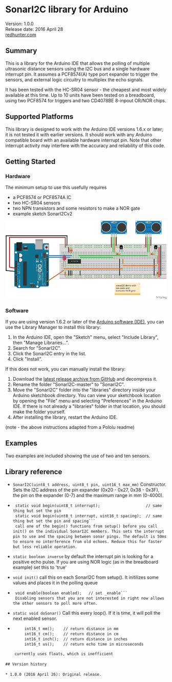 # SonarI2C library for Arduino

Version: 1.0.0<br>
Release date: 2016 April 28<br>
[redhunter.com](http://redhunter.com/blog/category/technology/arduino/)


## Summary

This is a library for the Arduino IDE that allows the polling of multiple ultrasonic distance sensors using the I2C bus and a single hardware interrupt pin. It assumes a PCF8574(A) type port expander to trigger the sensors, and external logic circuitry to multiplex the echo signals.

It has been tested with the HC-SR04 sensor - the cheapest and most widely available at this time. Up to 10 units have been tested on a breadboard, using two PCF8574 for triggers and two CD4078BE 8-inpout OR/NOR chips.

## Supported Platforms

This library is designed to work with the Arduino IDE versions 1.6.x or later; it is not tested it with earlier versions. It should work with any Arduino compatible board with an available hardware interrupt pin. Note that other interrupt activity may interfere with the accuracy and reliability of this code.

## Getting Started

### Hardware

The minimum setup to use this usefully requires

* a PCF8574 or PCF8574A IC
* two HC-SR04 sensors
* two NPN transistors and some resistors to make a NOR gate
* example sketch SonarI2Cv2

![basic breadboard test](https://github.com/arielnh56/SonarI2C/blob/master/extras/sonarI2Cdemo1_bb.png) 

### Software

If you are using version 1.6.2 or later of the [Arduino software (IDE)](http://www.arduino.cc/en/Main/Software), you can use the Library Manager to install this library:

1. In the Arduino IDE, open the "Sketch" menu, select "Include Library", then "Manage Libraries...".
2. Search for "SonarI2C".
3. Click the SonarI2C entry in the list.
4. Click "Install".

If this does not work, you can manually install the library:

1. Download the [latest release archive from GitHub](https://github.com/arielnh56/SonarI2C/releases) and decompress it.
2. Rename the folder "SonarI2C-master" to "SonarI2C".
3. Move the "SonarI2C" folder into the "libraries" directory inside your Arduino sketchbook directory.  You can view your sketchbook location by opening the "File" menu and selecting "Preferences" in the Arduino IDE.  If there is not already a "libraries" folder in that location, you should make the folder yourself.
4. After installing the library, restart the Arduino IDE.

(note - the above instructions adapted from a Pololu readme)

## Examples

Two examples are included showing the use of two and ten sensors.

## Library reference

* ```SonarI2C(uint8_t address, uint8_t pin, uint16_t max_mm)```
   Constructor. Sets the I2C address of the pin expander (0x20 - 0x27, 0x38 - 0x3F), the pin on the expander (0-7) and the maximum range in mm (0-4000). 

* ```static void begin();                                     // call from setup(). Defaults to pin 2 and 50ms
   static void begin(uint8_t interrupt);                    // same thing but set the pin
   static void begin(uint8_t interrupt, uint16_t spacing);  // same thing but set the pin and spacing```
   call one of the begin() functions from setup() before you call init() on the individual SonarI2C members. This sets the interrupt pin to use and the spacing between sonar pings. The default is 50ms to ensure no interference from old echoes. Reduce this for faster but less reliable operation.

*  ```static boolean inverse```
   by default the interrupt pin is looking for a positive echo pulse. If you are using NOR logic (as in the breadboard example) set this to
   'true'
* ```void init()```
   call this on each SonarI2C from setup(). It initilizes some values and places it in the polling queue

* ```boolean enabled();  // query if enabled
   void enable(boolean enabled);   // set _enable```
   Disabling sensors that you are not interested in right now allows the other sensors to poll more often.

* ```static void doSonar()```
  Call this every loop(). If it is time, it will poll the next enabled sensor.

* ```
       int16_t mm();    // return distance in mm
       int16_t cm();    // return distance in cm
       int16_t inch();  // return distance in inches
       int16_t us();    // return echo time in microseconds
```
    currently uses floats, which is inefficient

## Version history

* 1.0.0 (2016 April 26): Original release.





